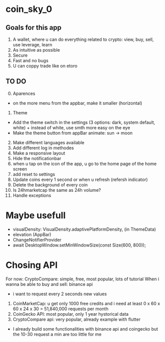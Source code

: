# coin_sky_0

## Goals for this app
1. A wallet, where u can do everything related to crypto: view, buy, sell, use leverage, learn
2. As intuitive as possible
3. Secure
4. Fast and no bugs
5. U can coppy trade like on etoro

## TO DO
0. Aparences
- on the more menu  from the appbar, make it smaller (horizontal) 
1. Theme
- Add the theme switch in the settings (3 options: dark, system default, white) + instead of white, use smth more easy on the eye
- Make the theme button from appBar animate: sun -> moon
2. Make different languages available
3. Add different log in methodes
4. Make a responsive layout
5. Hide the notificationbar
6. when u tap on the icon of the app, u go to the home page of the home screen
7. add reset to settings
8. Update coins every 1 second or when u refresh (refersh indicator)
9. Delete the background of every coin
10. Is 24hmarketcap the same as 24h volume?
11. Handle exceptions
# Maybe usefull

- visualDensity: VisualDensity.adaptivePlatformDensity, (in ThemeData)
- elevation (AppBar)
- ChangeNotifierProvider
- await DesktopWindow.setMinWindowSize(const Size(600, 800));

# Chosing API
For now: CryptoCompare: simple, free, most popular, lots of tutorial
When i wanna be able to buy and sell: binance api
- i want to request every 2 seconds new values
1. CoinMarketCap: u get only 1000 free credits and i need at least 0 x 60 x 60 x 24 x 30 = 51,840,000 requests per month
2. CoinGecko API: most popular, only 1 year hystorical data
3. CryptoCompare api: very popular, already example with flutter 
- I already build some functionalities with binance api and coingecko but the 10-30 request a min are too little for me